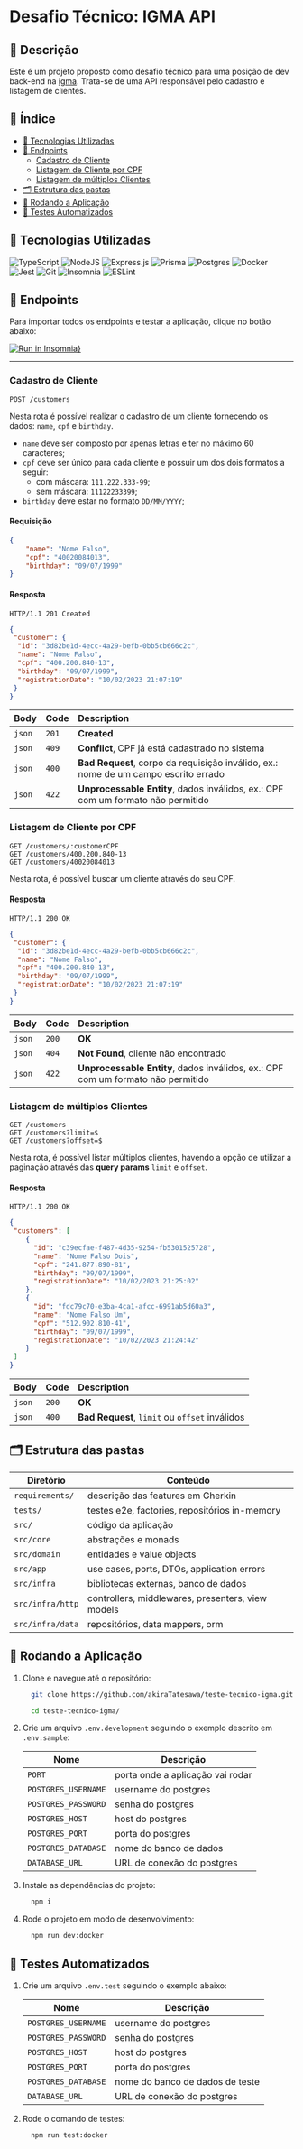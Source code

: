 # Desafio Técnico: IGMA API

## 📌 Descrição

Este é um projeto proposto como desafio técnico para uma posição de dev back-end na [igma](https://www.linkedin.com/company/igma-digital-product/?src=polymer.co). Trata-se de uma API responsável pelo cadastro e listagem de clientes.

## 📑 Índice

- [🧰 Tecnologias Utilizadas](#-tecnologias-utilizadas)
- [🧭 Endpoints](#-endpoints)
  - [Cadastro de Cliente](#cadastro-de-cliente)
  - [Listagem de Cliente por CPF](#listagem-de-cliente-por-cpf)
  - [Listagem de múltiplos Clientes](#listagem-de-múltiplos-clientes)
- [🗂 Estrutura das pastas](#-estrutura-das-pastas)
- [🚀 Rodando a Aplicação](#-rodando-a-aplicação)
- [🧪 Testes Automatizados](#-testes-automatizados)

## 🧰 Tecnologias Utilizadas

![TypeScript](https://img.shields.io/badge/typescript-%23007ACC.svg?style=for-the-badge&logo=typescript&logoColor=white)
![NodeJS](https://img.shields.io/badge/node.js-6DA55F?style=for-the-badge&logo=node.js&logoColor=white)
![Express.js](https://img.shields.io/badge/express.js-%23404d59.svg?style=for-the-badge&logo=express&logoColor=%2361DAFB)
![Prisma](https://img.shields.io/badge/Prisma-3982CE?style=for-the-badge&logo=Prisma&logoColor=white)
![Postgres](https://img.shields.io/badge/postgres-%23316192.svg?style=for-the-badge&logo=postgresql&logoColor=white)
![Docker](https://img.shields.io/badge/docker-%230db7ed.svg?style=for-the-badge&logo=docker&logoColor=white)
![Jest](https://img.shields.io/badge/-jest-%23C21325?style=for-the-badge&logo=jest&logoColor=white)
![Git](https://img.shields.io/badge/git-%23F05033.svg?style=for-the-badge&logo=git&logoColor=white)
![Insomnia](https://img.shields.io/badge/Insomnia-black?style=for-the-badge&logo=insomnia&logoColor=5849BE)
![ESLint](https://img.shields.io/badge/ESLint-4B3263?style=for-the-badge&logo=eslint&logoColor=white)

## 🧭 Endpoints

Para importar todos os endpoints e testar a aplicação, clique no botão abaixo:

[![Run in Insomnia}](https://insomnia.rest/images/run.svg)](https://insomnia.rest/run/?label=IGMA%20API&uri=https%3A%2F%2Fraw.githubusercontent.com%2FakiraTatesawa%2Fteste-tecnico-igma%2Fdocs%2Fread-me%2Finsomnia%2Figma_api_insomnia.json)

----

### Cadastro de Cliente

```http
POST /customers
```

Nesta rota é possível realizar o cadastro de um cliente fornecendo os dados: `name`, `cpf` e `birthday`.

- `name` deve ser composto por apenas letras e ter no máximo 60 caracteres;
- `cpf` deve ser único para cada cliente e possuir um dos dois formatos a seguir:
  - com máscara: `111.222.333-99`;
  - sem máscara: `11122233399`;
- `birthday` deve estar no formato `DD/MM/YYYY`;

#### Requisição

```json
{
    "name": "Nome Falso",
    "cpf": "40020084013",
    "birthday": "09/07/1999"
}
```

#### Resposta

```http
HTTP/1.1 201 Created
```

```json
{
 "customer": {
  "id": "3d82be1d-4ecc-4a29-befb-0bb5cb666c2c",
  "name": "Nome Falso",
  "cpf": "400.200.840-13",
  "birthday": "09/07/1999",
  "registrationDate": "10/02/2023 21:07:19"
 }
}
```

| Body             |  Code      |  Description                        |
| :--------------- | :-------   | :--------------------------------- |
| `json`           |   `201`    | **Created**          |
| `json`           |   `409`    | **Conflict**, CPF já está cadastrado no sistema |
| `json`           |   `400`    | **Bad Request**, corpo da requisição inválido, ex.: nome de um campo escrito errado |
| `json`           |   `422`    | **Unprocessable Entity**, dados inválidos, ex.: CPF com um formato não permitido |

### Listagem de Cliente por CPF

```http
GET /customers/:customerCPF
GET /customers/400.200.840-13
GET /customers/40020084013
```

Nesta rota, é possível buscar um cliente através do seu CPF.
  
#### Resposta

```http
HTTP/1.1 200 OK
```

```json
{
 "customer": {
  "id": "3d82be1d-4ecc-4a29-befb-0bb5cb666c2c",
  "name": "Nome Falso",
  "cpf": "400.200.840-13",
  "birthday": "09/07/1999",
  "registrationDate": "10/02/2023 21:07:19"
 }
}
```

| Body             |  Code      |  Description                        |
| :--------------- | :-------   | :--------------------------------- |
| `json`           |   `200`    | **OK**          |
| `json`           |   `404`    | **Not Found**, cliente não encontrado |
| `json`           |   `422`    | **Unprocessable Entity**, dados inválidos, ex.: CPF com um formato não permitido |

### Listagem de múltiplos Clientes

```http
GET /customers
GET /customers?limit=$
GET /customers?offset=$
```

Nesta rota, é possível listar múltiplos clientes, havendo a opção de utilizar a paginação através das **query params** `limit` e `offset`.

#### Resposta

```http
HTTP/1.1 200 OK
```

```json
{
 "customers": [
    {
      "id": "c39ecfae-f487-4d35-9254-fb5301525728",
      "name": "Nome Falso Dois",
      "cpf": "241.877.890-81",
      "birthday": "09/07/1999",
      "registrationDate": "10/02/2023 21:25:02"
    },
    {
      "id": "fdc79c70-e3ba-4ca1-afcc-6991ab5d60a3",
      "name": "Nome Falso Um",
      "cpf": "512.902.810-41",
      "birthday": "09/07/1999",
      "registrationDate": "10/02/2023 21:24:42"
    }
 ]
}
```

| Body             |  Code      |  Description                        |
| :--------------- | :-------   | :--------------------------------- |
| `json`           |   `200`    | **OK**          |
| `json`           |   `400`    | **Bad Request**, `limit` ou `offset` inválidos |

## 🗂 Estrutura das pastas

| Diretório       | Conteúdo                                           |
|---------------- |--------------------------------------------------- |
| `requirements/`  | descrição das features em Gherkin                  |
| `tests/`          | testes e2e, factories, repositórios in-memory      |
| `src/`           | código da aplicação                                |
| `src/core`       | abstrações e monads                                |
| `src/domain`    | entidades e value objects                          |
| `src/app`         | use cases, ports, DTOs, application errors         |
| `src/infra`       | bibliotecas externas, banco de dados               |
| `src/infra/http`  | controllers, middlewares, presenters, view models  |
| `src/infra/data`  | repositórios, data mappers, orm                    |

## 🚀 Rodando a Aplicação

1. Clone e navegue até o repositório:

    ```bash
      git clone https://github.com/akiraTatesawa/teste-tecnico-igma.git

      cd teste-tecnico-igma/
    ```

2. Crie um arquivo `.env.development` seguindo o exemplo descrito em `.env.sample`:

    | Nome                 | Descrição                         |
    |--------------------- |---------------------------------- |
    | `PORT`               | porta onde a aplicação vai rodar  |
    | `POSTGRES_USERNAME`  | username do postgres              |
    | `POSTGRES_PASSWORD`  | senha do postgres                 |
    | `POSTGRES_HOST`      | host do postgres                  |
    | `POSTGRES_PORT`      | porta do postgres                 |
    | `POSTGRES_DATABASE`  | nome do banco de dados            |
    | `DATABASE_URL`       | URL de conexão do postgres        |

3. Instale as dependências do projeto:

    ```bash
      npm i
    ```

4. Rode o projeto em modo de desenvolvimento:

    ```bash
      npm run dev:docker
    ```

## 🧪 Testes Automatizados

1. Crie um arquivo `.env.test` seguindo o exemplo abaixo:

    | Nome                 | Descrição                         |
    |--------------------- |---------------------------------- |
    | `POSTGRES_USERNAME`  | username do postgres              |
    | `POSTGRES_PASSWORD`  | senha do postgres                 |
    | `POSTGRES_HOST`      | host do postgres                  |
    | `POSTGRES_PORT`      | porta do postgres                 |
    | `POSTGRES_DATABASE`  | nome do banco de dados de teste   |
    | `DATABASE_URL`       | URL de conexão do postgres        |

2. Rode o comando de testes:

    ```bash
      npm run test:docker
    ```
